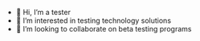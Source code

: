 - 👋 Hi, I’m a tester
- 👀 I’m interested in testing technology solutions
- 💞️ I’m looking to collaborate on beta testing programs
